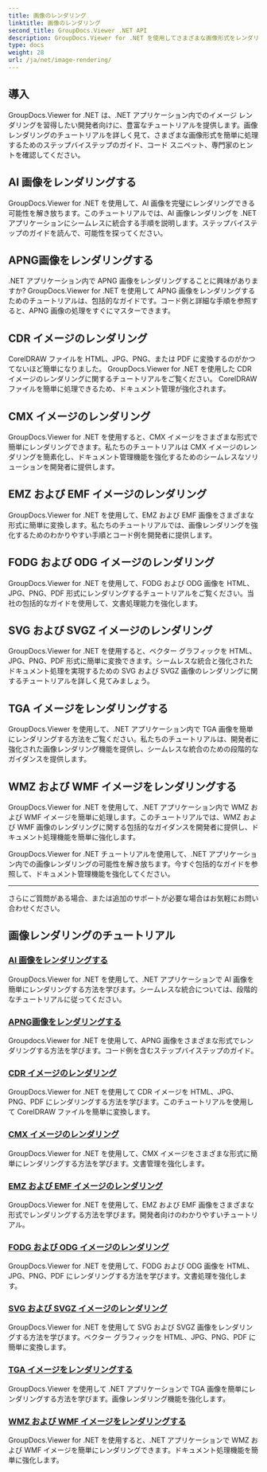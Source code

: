 ```yaml
---
title: 画像のレンダリング
linktitle: 画像のレンダリング
second_title: GroupDocs.Viewer .NET API
description: GroupDocs.Viewer for .NET を使用してさまざまな画像形式をレンダリングするための包括的なチュートリアルをご覧ください。 AI から WMF まで、シームレスな統合とコーディング例を学びます。
type: docs
weight: 28
url: /ja/net/image-rendering/
---
```


## 導入

GroupDocs.Viewer for .NET は、.NET アプリケーション内でのイメージ レンダリングを習得したい開発者向けに、豊富なチュートリアルを提供します。画像レンダリングのチュートリアルを詳しく見て、さまざまな画像形式を簡単に処理するためのステップバイステップのガイド、コード スニペット、専門家のヒントを確認してください。

## AI 画像をレンダリングする
GroupDocs.Viewer for .NET を使用して、AI 画像を完璧にレンダリングできる可能性を解き放ちます。このチュートリアルでは、AI 画像レンダリングを .NET アプリケーションにシームレスに統合する手順を説明します。ステップバイステップのガイドを読んで、可能性を探ってください。

## APNG画像をレンダリングする
.NET アプリケーション内で APNG 画像をレンダリングすることに興味がありますか? GroupDocs.Viewer for .NET を使用して APNG 画像をレンダリングするためのチュートリアルは、包括的なガイドです。コード例と詳細な手順を参照すると、APNG 画像の処理をすぐにマスターできます。

## CDR イメージのレンダリング
CorelDRAW ファイルを HTML、JPG、PNG、または PDF に変換するのがかつてないほど簡単になりました。 GroupDocs.Viewer for .NET を使用した CDR イメージのレンダリングに関するチュートリアルをご覧ください。 CorelDRAW ファイルを簡単に処理できるため、ドキュメント管理が強化されます。

## CMX イメージのレンダリング
GroupDocs.Viewer for .NET を使用すると、CMX イメージをさまざまな形式で簡単にレンダリングできます。私たちのチュートリアルは CMX イメージのレンダリングを簡素化し、ドキュメント管理機能を強化するためのシームレスなソリューションを開発者に提供します。

## EMZ および EMF イメージのレンダリング
GroupDocs.Viewer for .NET を使用して、EMZ および EMF 画像をさまざまな形式に簡単に変換します。私たちのチュートリアルでは、画像レンダリングを強化するためのわかりやすい手順とコード例を開発者に提供します。

## FODG および ODG イメージのレンダリング
GroupDocs.Viewer for .NET を使用して、FODG および ODG 画像を HTML、JPG、PNG、PDF 形式にレンダリングするチュートリアルをご覧ください。当社の包括的なガイドを使用して、文書処理能力を強化します。

## SVG および SVGZ イメージのレンダリング
GroupDocs.Viewer for .NET を使用すると、ベクター グラフィックを HTML、JPG、PNG、PDF 形式に簡単に変換できます。シームレスな統合と強化されたドキュメント処理を実現するための SVG および SVGZ 画像のレンダリングに関するチュートリアルを詳しく見てみましょう。

## TGA イメージをレンダリングする
GroupDocs.Viewer を使用して、.NET アプリケーション内で TGA 画像を簡単にレンダリングする方法をご覧ください。私たちのチュートリアルは、開発者に強化された画像レンダリング機能を提供し、シームレスな統合のための段階的なガイダンスを提供します。

## WMZ および WMF イメージをレンダリングする
GroupDocs.Viewer for .NET を使用して、.NET アプリケーション内で WMZ および WMF イメージを簡単に処理します。このチュートリアルでは、WMZ および WMF 画像のレンダリングに関する包括的なガイダンスを開発者に提供し、ドキュメント処理機能を簡単に強化します。

GroupDocs.Viewer for .NET チュートリアルを使用して、.NET アプリケーション内での画像レンダリングの可能性を解き放ちます。今すぐ包括的なガイドを参照して、ドキュメント管理機能を強化してください。

---

さらにご質問がある場合、または追加のサポートが必要な場合はお気軽にお問い合わせください。
## 画像レンダリングのチュートリアル
### [AI 画像をレンダリングする](./render-ai-images/)
GroupDocs.Viewer for .NET を使用して、.NET アプリケーションで AI 画像を簡単にレンダリングする方法を学びます。シームレスな統合については、段階的なチュートリアルに従ってください。
### [APNG画像をレンダリングする](./render-apng-images/)
Groupdocs.Viewer for .NET を使用して、APNG 画像をさまざまな形式でレンダリングする方法を学びます。コード例を含むステップバイステップのガイド。
### [CDR イメージのレンダリング](./render-cdr-images/)
GroupDocs.Viewer for .NET を使用して CDR イメージを HTML、JPG、PNG、PDF にレンダリングする方法を学びます。このチュートリアルを使用して CorelDRAW ファイルを簡単に変換します。
### [CMX イメージのレンダリング](./render-cmx-images/)
GroupDocs.Viewer for .NET を使用して、CMX イメージをさまざまな形式に簡単にレンダリングする方法を学びます。文書管理を強化します。
### [EMZ および EMF イメージのレンダリング](./render-emz-emf-images/)
GroupDocs.Viewer for .NET を使用して、EMZ および EMF 画像をさまざまな形式でレンダリングする方法を学びます。開発者向けのわかりやすいチュートリアル。
### [FODG および ODG イメージのレンダリング](./render-fodg-odg-images/)
GroupDocs.Viewer for .NET を使用して、FODG および ODG 画像を HTML、JPG、PNG、PDF にレンダリングする方法を学びます。文書処理を強化します。
### [SVG および SVGZ イメージのレンダリング](./render-svg-svgz-images/)
GroupDocs.Viewer for .NET を使用して SVG および SVGZ 画像をレンダリングする方法を学びます。ベクター グラフィックを HTML、JPG、PNG、PDF に簡単に変換します。
### [TGA イメージをレンダリングする](./render-tga-images/)
GroupDocs.Viewer を使用して .NET アプリケーションで TGA 画像を簡単にレンダリングする方法を学びます。画像レンダリング機能を強化します。
### [WMZ および WMF イメージをレンダリングする](./render-wmz-wmf-images/)
GroupDocs.Viewer for .NET を使用すると、.NET アプリケーションで WMZ および WMF イメージを簡単にレンダリングできます。ドキュメント処理機能を簡単に強化します。